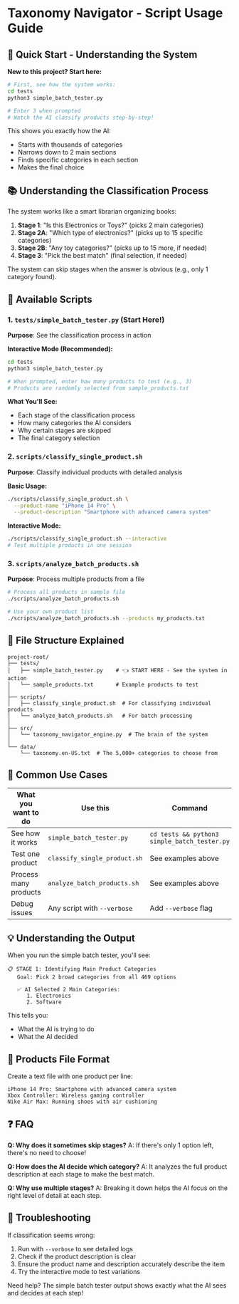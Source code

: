 # Taxonomy Navigator - Script Usage Guide

## 🚀 Quick Start - Understanding the System

**New to this project? Start here:**

```bash
# First, see how the system works:
cd tests
python3 simple_batch_tester.py

# Enter 3 when prompted
# Watch the AI classify products step-by-step!
```

This shows you exactly how the AI:
- Starts with thousands of categories
- Narrows down to 2 main sections
- Finds specific categories in each section
- Makes the final choice

## 📚 Understanding the Classification Process

The system works like a smart librarian organizing books:

1. **Stage 1**: "Is this Electronics or Toys?" (picks 2 main categories)
2. **Stage 2A**: "Which type of electronics?" (picks up to 15 specific categories)
3. **Stage 2B**: "Any toy categories?" (picks up to 15 more, if needed)
4. **Stage 3**: "Pick the best match" (final selection, if needed)

The system can skip stages when the answer is obvious (e.g., only 1 category found).

## 🔧 Available Scripts

### 1. `tests/simple_batch_tester.py` (Start Here!)
**Purpose**: See the classification process in action

**Interactive Mode (Recommended):**
```bash
cd tests
python3 simple_batch_tester.py

# When prompted, enter how many products to test (e.g., 3)
# Products are randomly selected from sample_products.txt
```

**What You'll See:**
- Each stage of the classification process
- How many categories the AI considers
- Why certain stages are skipped
- The final category selection

### 2. `scripts/classify_single_product.sh`
**Purpose**: Classify individual products with detailed analysis

**Basic Usage:**
```bash
./scripts/classify_single_product.sh \
  --product-name "iPhone 14 Pro" \
  --product-description "Smartphone with advanced camera system"
```

**Interactive Mode:**
```bash
./scripts/classify_single_product.sh --interactive
# Test multiple products in one session
```

### 3. `scripts/analyze_batch_products.sh`
**Purpose**: Process multiple products from a file

```bash
# Process all products in sample file
./scripts/analyze_batch_products.sh

# Use your own product list
./scripts/analyze_batch_products.sh --products my_products.txt
```

## 📁 File Structure Explained

```
project-root/
├── tests/
│   ├── simple_batch_tester.py    # 👈 START HERE - See the system in action
│   └── sample_products.txt       # Example products to test
│
├── scripts/
│   ├── classify_single_product.sh  # For classifying individual products
│   └── analyze_batch_products.sh   # For batch processing
│
├── src/
│   └── taxonomy_navigator_engine.py  # The brain of the system
│
└── data/
    └── taxonomy.en-US.txt  # The 5,000+ categories to choose from
```

## 🎯 Common Use Cases

| **What you want to do** | **Use this** | **Command** |
|-------------------------|--------------|-------------|
| See how it works | `simple_batch_tester.py` | `cd tests && python3 simple_batch_tester.py` |
| Test one product | `classify_single_product.sh` | See examples above |
| Process many products | `analyze_batch_products.sh` | See examples above |
| Debug issues | Any script with `--verbose` | Add `--verbose` flag |

## 💡 Understanding the Output

When you run the simple batch tester, you'll see:

```
📋 STAGE 1: Identifying Main Product Categories
   Goal: Pick 2 broad categories from all 469 options

   ✅ AI Selected 2 Main Categories:
      1. Electronics
      2. Software
```

This tells you:
- What the AI is trying to do
- What the AI decided

## 📝 Products File Format

Create a text file with one product per line:
```
iPhone 14 Pro: Smartphone with advanced camera system
Xbox Controller: Wireless gaming controller
Nike Air Max: Running shoes with air cushioning
```

## ❓ FAQ

**Q: Why does it sometimes skip stages?**
A: If there's only 1 option left, there's no need to choose!

**Q: How does the AI decide which category?**
A: It analyzes the full product description at each stage to make the best match.

**Q: Why use multiple stages?**
A: Breaking it down helps the AI focus on the right level of detail at each step.

## 🚨 Troubleshooting

If classification seems wrong:
1. Run with `--verbose` to see detailed logs
2. Check if the product description is clear
3. Ensure the product name and description accurately describe the item
4. Try the interactive mode to test variations

Need help? The simple batch tester output shows exactly what the AI sees and decides at each step! 